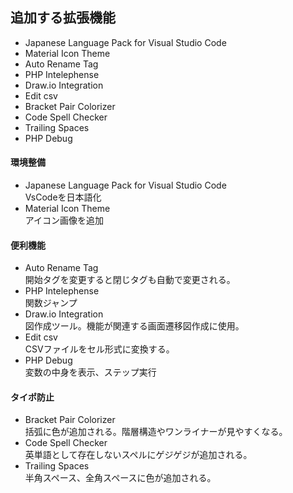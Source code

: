 ## 追加する拡張機能
- Japanese Language Pack for Visual Studio Code
- Material Icon Theme
- Auto Rename Tag
- PHP Intelephense
- Draw.io Integration
- Edit csv
- Bracket Pair Colorizer
- Code Spell Checker
- Trailing Spaces
- PHP Debug

#### 環境整備
- Japanese Language Pack for Visual Studio Code  
VsCodeを日本語化
- Material Icon Theme  
アイコン画像を追加

#### 便利機能
- Auto Rename Tag  
開始タグを変更すると閉じタグも自動で変更される。
- PHP Intelephense  
関数ジャンプ
- Draw.io Integration  
図作成ツール。機能が関連する画面遷移図作成に使用。
- Edit csv  
CSVファイルをセル形式に変換する。
- PHP Debug  
変数の中身を表示、ステップ実行

#### タイポ防止
- Bracket Pair Colorizer  
括弧に色が追加される。階層構造やワンライナーが見やすくなる。
- Code Spell Checker  
英単語として存在しないスペルにゲジゲジが追加される。
- Trailing Spaces  
半角スペース、全角スペースに色が追加される。
